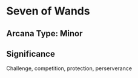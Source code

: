 # Seven of Wands

## Arcana Type: Minor

## Significance 

Challenge, competition, protection, perserverance
